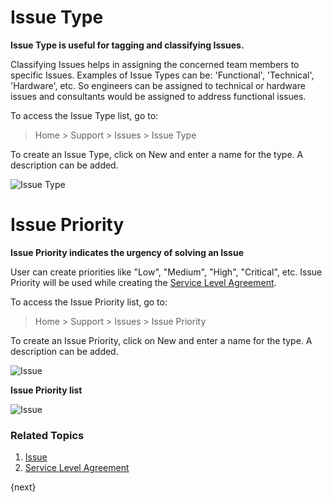<!-- add-breadcrumbs -->
# Issue Type

**Issue Type is useful for tagging and classifying Issues.**

Classifying Issues helps in assigning the concerned team members to specific Issues. Examples of Issue Types can be: 'Functional', 'Technical', 'Hardware', etc. So engineers can be assigned to technical or hardware issues and consultants would be assigned to address functional issues.

To access the Issue Type list, go to:
> Home > Support > Issues > Issue Type

To create an Issue Type, click on New and enter a name for the type. A description can be added.

<img class="screenshot" alt="Issue Type" src="{{docs_base_url}}/v13/assets/img/support/issue-type.png">

# Issue Priority

**Issue Priority indicates the urgency of solving an Issue**

User can create priorities like "Low", "Medium", "High", "Critical", etc. Issue Priority will be used while creating the [Service Level Agreement](/docs/v13/user/manual/en/support/service-level-agreement).

To access the Issue Priority list, go to:
> Home > Support > Issues > Issue Priority

To create an Issue Priority, click on New and enter a name for the type. A description can be added.

<img class="screenshot" alt="Issue" src="{{docs_base_url}}/v13/assets/img/support/issue-priority.png">

**Issue Priority list**

<img class="screenshot" alt="Issue" src="{{docs_base_url}}/v13/assets/img/support/issue-priority-list.png">

### Related Topics
1. [Issue](/docs/v13/user/manual/en/support/issue)
1. [Service Level Agreement](/docs/v13/user/manual/en/support/service-level-agreement)


{next}